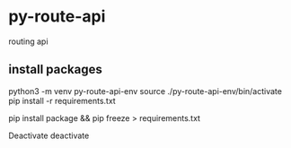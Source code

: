 # py-route-api
routing api



## install packages
python3 -m venv py-route-api-env
source ./py-route-api-env/bin/activate
pip install -r requirements.txt

pip install package && pip freeze > requirements.txt

Deactivate
deactivate